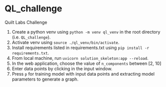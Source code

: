 # QL_challenge
Quilt Labs Challenge

1. Create a python venv using `python -m venv ql_venv` in the root directory (i.e. `QL_challenge`).
2. Activate venv using `source ./ql_venv/bin/activate`.
3. Install requirements listed in requirements.txt using `pip install -r requirements.txt`.
4. From local machine, run `uvicorn solution_skeleton:app --reload`.
5. In the web application, choose the value of `n_components` between [2, 10]
6. Enter data points by clicking in the input window.
7. Press `p` for training model with input data points and extracting model parameters to generate a graph.
